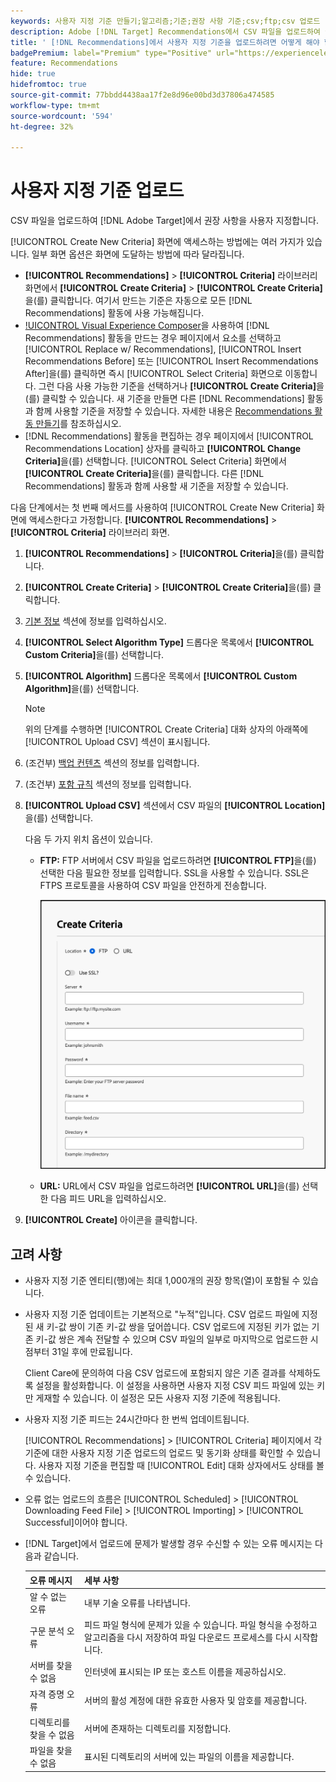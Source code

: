 ```yaml
---
keywords: 사용자 지정 기준 만들기;알고리즘;기준;권장 사항 기준;csv;ftp;csv 업로드
description: Adobe [!DNL Target] Recommendations에서 CSV 파일을 업로드하여 권장 사항을 사용자 지정하는 방법을 알아봅니다.
title: ' [!DNL Recommendations]에서 사용자 지정 기준을 업로드하려면 어떻게 해야 합니까?'
badgePremium: label="Premium" type="Positive" url="https://experienceleague.adobe.com/docs/target/using/introduction/intro.html?lang=en#premium newtab=true" tooltip="Target Premium에 포함된 내용을 확인하십시오."
feature: Recommendations
hide: true
hidefromtoc: true
source-git-commit: 77bbdd4438aa17f2e8d96e00bd3d37806a474585
workflow-type: tm+mt
source-wordcount: '594'
ht-degree: 32%

---
```


# 사용자 지정 기준 업로드

CSV 파일을 업로드하여 [!DNL Adobe Target]에서 권장 사항을 사용자 지정합니다.

[!UICONTROL Create New Criteria] 화면에 액세스하는 방법에는 여러 가지가 있습니다. 일부 화면 옵션은 화면에 도달하는 방법에 따라 달라집니다.

* **[!UICONTROL Recommendations]** > **[!UICONTROL Criteria]** 라이브러리 화면에서 **[!UICONTROL Create Criteria]** > **[!UICONTROL Create Criteria]**&#x200B;을(를) 클릭합니다. 여기서 만드는 기준은 자동으로 모든 [!DNL Recommendations] 활동에 사용 가능해집니다.
* [!UICONTROL Visual Experience Composer](VEC)을 사용하여 [!DNL Recommendations] 활동을 만드는 경우 페이지에서 요소를 선택하고 [!UICONTROL Replace w/ Recommendations], [!UICONTROL Insert Recommendations Before] 또는 [!UICONTROL Insert Recommendations After]을(를) 클릭하면 즉시 [!UICONTROL Select Criteria] 화면으로 이동합니다. 그런 다음 사용 가능한 기준을 선택하거나 **[!UICONTROL Create Criteria]**&#x200B;을(를) 클릭할 수 있습니다. 새 기준을 만들면 다른 [!DNL Recommendations] 활동과 함께 사용할 기준을 저장할 수 있습니다. 자세한 내용은 [Recommendations 활동 만들기](/help/main/c-recommendations/t-create-recs-activity/create-recs-activity.md)를 참조하십시오.
* [!DNL Recommendations] 활동을 편집하는 경우 페이지에서 [!UICONTROL Recommendations Location] 상자를 클릭하고 **[!UICONTROL Change Criteria]**&#x200B;을(를) 선택합니다. [!UICONTROL Select Criteria] 화면에서 **[!UICONTROL Create Criteria]**&#x200B;을(를) 클릭합니다. 다른 [!DNL Recommendations] 활동과 함께 사용할 새 기준을 저장할 수 있습니다.

다음 단계에서는 첫 번째 메서드를 사용하여 [!UICONTROL Create New Criteria] 화면에 액세스한다고 가정합니다. **[!UICONTROL Recommendations]** > **[!UICONTROL Criteria]** 라이브러리 화면.

1. **[!UICONTROL Recommendations]** > **[!UICONTROL Criteria]**&#x200B;을(를) 클릭합니다.

1. **[!UICONTROL Create Criteria]** > **[!UICONTROL Create Criteria]**&#x200B;을(를) 클릭합니다.

1. [기본 정보](/help/main/c-recommendations/c-algorithms/create-new-algorithm.md#info) 섹션에 정보를 입력하십시오.

1. **[!UICONTROL Select Algorithm Type]** 드롭다운 목록에서 **[!UICONTROL Custom Criteria]**&#x200B;을(를) 선택합니다.

1. **[!UICONTROL Algorithm]** 드롭다운 목록에서 **[!UICONTROL Custom Algorithm]**&#x200B;을(를) 선택합니다.

   >[!NOTE]
   >
   >위의 단계를 수행하면 [!UICONTROL Create Criteria] 대화 상자의 아래쪽에 [!UICONTROL Upload CSV] 섹션이 표시됩니다.

1. (조건부) [백업 컨텐츠](/help/main/c-recommendations/c-algorithms/create-new-algorithm.md#content) 섹션의 정보를 입력합니다.

1. (조건부) [포함 규칙](/help/main/c-recommendations/c-algorithms/create-new-algorithm.md#inclusion) 섹션의 정보를 입력합니다.

1. **[!UICONTROL Upload CSV]** 섹션에서 CSV 파일의 **[!UICONTROL Location]**&#x200B;을(를) 선택합니다.

   <!--The CSV file must be formatted correctly to upload successfully. Click **[!UICONTROL Download the CSV template]** to get a correctly formatted CSV file.-->

   다음 두 가지 위치 옵션이 있습니다.

   * **FTP:** FTP 서버에서 CSV 파일을 업로드하려면 **[!UICONTROL FTP]**&#x200B;을(를) 선택한 다음 필요한 정보를 입력합니다. SSL을 사용할 수 있습니다. SSL은 FTPS 프로토콜을 사용하여 CSV 파일을 안전하게 전송합니다.

     ![CSV 파일을 업로드하는 FTP 옵션](/help/main/c-recommendations/c-algorithms/assets/ftp.png)

   * **URL:** URL에서 CSV 파일을 업로드하려면 **[!UICONTROL URL]**&#x200B;을(를) 선택한 다음 피드 URL을 입력하십시오.

1. **[!UICONTROL Create]** 아이콘을 클릭합니다.

## 고려 사항

* 사용자 지정 기준 엔티티(행)에는 최대 1,000개의 권장 항목(열)이 포함될 수 있습니다.

* 사용자 지정 기준 업데이트는 기본적으로 &quot;누적&quot;입니다. CSV 업로드 파일에 지정된 새 키-값 쌍이 기존 키-값 쌍을 덮어씁니다. CSV 업로드에 지정된 키가 없는 기존 키-값 쌍은 계속 전달할 수 있으며 CSV 파일의 일부로 마지막으로 업로드한 시점부터 31일 후에 만료됩니다.

  Client Care에 문의하여 다음 CSV 업로드에 포함되지 않은 기존 결과를 삭제하도록 설정을 활성화합니다. 이 설정을 사용하면 사용자 지정 CSV 피드 파일에 있는 키만 게재할 수 있습니다. 이 설정은 모든 사용자 지정 기준에 적용됩니다.

* 사용자 지정 기준 피드는 24시간마다 한 번씩 업데이트됩니다.

  [!UICONTROL Recommendations] > [!UICONTROL Criteria] 페이지에서 각 기준에 대한 사용자 지정 기준 업로드의 업로드 및 동기화 상태를 확인할 수 있습니다. 사용자 지정 기준을 편집할 때 [!UICONTROL Edit] 대화 상자에서도 상태를 볼 수 있습니다.

* 오류 없는 업로드의 흐름은 [!UICONTROL Scheduled] > [!UICONTROL Downloading Feed File] > [!UICONTROL Importing] > [!UICONTROL Successful]이어야 합니다.

* [!DNL Target]에서 업로드에 문제가 발생할 경우 수신할 수 있는 오류 메시지는 다음과 같습니다.

  | 오류 메시지 | 세부 사항 |
  |--- |--- |
  | 알 수 없는 오류 | 내부 기술 오류를 나타냅니다. |
  | 구문 분석 오류 | 피드 파일 형식에 문제가 있을 수 있습니다. 파일 형식을 수정하고 알고리즘을 다시 저장하여 파일 다운로드 프로세스를 다시 시작합니다. |
  | 서버를 찾을 수 없음 | 인터넷에 표시되는 IP 또는 호스트 이름을 제공하십시오. |
  | 자격 증명 오류 | 서버의 활성 계정에 대한 유효한 사용자 및 암호를 제공합니다. |
  | 디렉토리를 찾을 수 없음 | 서버에 존재하는 디렉토리를 지정합니다. |
  | 파일을 찾을 수 없음 | 표시된 디렉토리의 서버에 있는 파일의 이름을 제공합니다. |